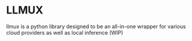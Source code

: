 # LLMUX

llmux is a python library designed to be an all-in-one wrapper for various cloud providers as well as local inference (WIP)
